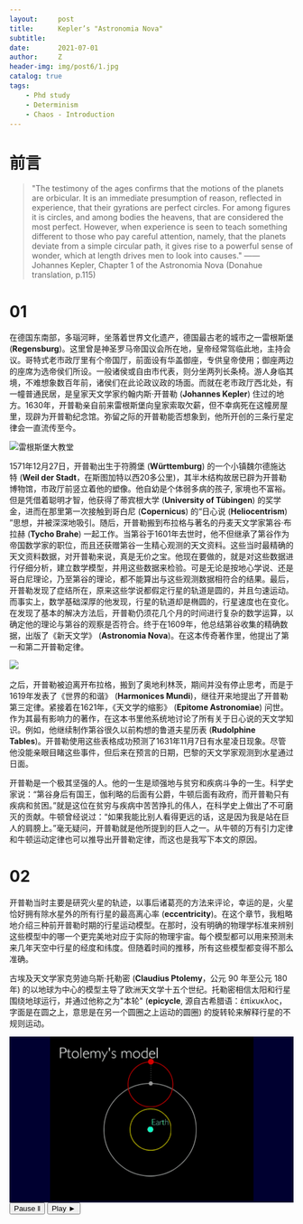 ```yaml
---
layout:     post
title:      Kepler’s "Astronomia Nova"
subtitle:   
date:       2021-07-01
author:     Z
header-img: img/post6/1.jpg
catalog: true
tags:
    - Phd study
    - Determinism
    - Chaos - Introduction
---
```


# 前言

>"The testimony of the ages confirms that the motions of the planets are orbicular. It is an immediate presumption of reason, reflected in experience, that their gyrations are perfect circles. For among figures it is circles, and among bodies the heavens, that are considered the most perfect. However, when experience is seen to teach something different to those who pay careful attention, namely, that the planets deviate from a simple circular path, it gives rise to a powerful sense of wonder, which at length drives men to look into causes."
                                                                                  ——Johannes Kepler, Chapter 1 of the Astronomia Nova (Donahue translation, p.115)

# 01

在德国东南部，多瑙河畔，坐落着世界文化遗产，德国最古老的城市之一雷根斯堡 (**Regensburg**)。这里曾是神圣罗马帝国议会所在地，皇帝经常驾临此地，主持会议。哥特式老市政厅里有个帝国厅，前面设有华盖御座，专供皇帝使用；御座两边的座席为选帝侯们所设。一般诸侯或自由市代表，则分坐两列长条椅。游人身临其境，不难想象数百年前，诸侯们在此论政议政的场面。而就在老市政厅西北处，有一幢普通民居，是皇家天文学家约翰内斯·开普勒 (**Johannes Kepler**) 住过的地方。1630年，开普勒亲自前来雷根斯堡向皇家索取欠薪，但不幸病死在这幢房屋里，现辟为开普勒纪念馆。弥留之际的开普勒能否想象到，他所开创的三条行星定律会一直流传至今。

![雷根斯堡大教堂](https://HistoireaParis.github.io/img/post6/2.jpg)

1571年12月27日，开普勒出生于符腾堡 (**Württemburg**) 的一个小镇魏尔德施达特 (**Weil der Stadt**，在斯图加特以西20多公里)，其半木结构故居已辟为开普勒博物馆，市政厅前竖立着他的塑像。他自幼是个体弱多病的孩子, 家境也不富裕。但是凭借着聪明才智，他获得了蒂宾根大学 (**University of Tübingen**) 的奖学金，进而在那里第一次接触到哥白尼 (**Copernicus**) 的“日心说 (**Heliocentrism**) ”思想，并被深深地吸引。随后，开普勒搬到布拉格与著名的丹麦天文学家第谷·布拉赫 (**Tycho Brahe**) 一起工作。当第谷于1601年去世时，他不但继承了第谷作为帝国数学家的职位，而且还获赠第谷一生精心观测的天文资料。这些当时最精确的天文资料数据，对开普勒来说，真是无价之宝。他现在要做的，就是对这些数据进行仔细分析，建立数学模型，并用这些数据来检验。可是无论是按地心学说、还是哥白尼理论，乃至第谷的理论，都不能算出与这些观测数据相符合的结果。最后，开普勒发现了症结所在，原来这些学说都假定行星的轨道是圆的，并且匀速运动。而事实上，数学基础深厚的他发现，行星的轨道却是椭圆的，行星速度也在变化。在发现了基本的解决方法后，开普勒仍须花几个月的时间进行复杂的数学运算，以确定他的理论与第谷的观察是否符合。终于在1609年，他总结第谷收集的精确数据，出版了《新天文学》 (**Astronomia Nova**)。在这本传奇著作里，他提出了第一和第二开普勒定律。

![](https://HistoireaParis.github.io/img/post6/3.jpg)

之后，开普勒被迫离开布拉格，搬到了奥地利林茨，期间并没有停止思考，而是于1619年发表了《世界的和谐》 (**Harmonices Mundi**)，继往开来地提出了开普勒第三定律。紧接着在1621年，《天文学的缩影》 (**Epitome Astronomiae**) 问世。作为其最有影响力的著作，在这本书里他系统地讨论了所有关于日心说的天文学知识。例如，他继续制作第谷很久以前构想的鲁道夫星历表 (**Rudolphine Tables**)。开普勒使用这些表格成功预测了1631年11月7日有水星凌日现象。尽管他没能亲眼目睹这些事件，但后来在预言的日期，巴黎的天文学家观测到水星通过日面。

开普勒是一个极其坚强的人。他的一生是顽强地与贫穷和疾病斗争的一生。科学史家说：“第谷身后有国王，伽利略的后面有公爵，牛顿后面有政府，而开普勒只有疾病和贫困。”就是这位在贫穷与疾病中苦苦挣扎的伟人，在科学史上做出了不可磨灭的贡献。牛顿曾经说过：“如果我能比别人看得更远的话，这是因为我是站在巨人的肩膀上。”毫无疑问，开普勒就是他所提到的巨人之一。从牛顿的万有引力定律和牛顿运动定律也可以推导出开普勒定律，而这也是我写下本文的原因。

# 02

开普勒当时主要是研究火星的轨迹，以事后诸葛亮的方法来评论，幸运的是，火星恰好拥有除水星外的所有行星的最高离心率 (**eccentricity**)。在这个章节，我粗略地介绍三种前开普勒时期的行星运动模型。在那时，没有明确的物理学标准来辨别这些模型中的哪一个更完美地对应于实际的物理宇宙。每个模型都可以用来预测未来几年天空中行星的经度和纬度。但随着时间的推移，所有这些模型都变得不那么准确。

古埃及天文学家克劳迪乌斯·托勒密 (**Claudius Ptolemy**，公元 90 年至公元 180 年) 的以地球为中心的模型主导了欧洲天文学十五个世纪。托勒密相信太阳和行星围绕地球运行，并通过他称之为"本轮" (**epicycle**, 源自古希腊语：ἐπίκυκλος，字面是在圆之上，意思是在另一个圆圈之上运动的圆圈) 的旋转轮来解释行星的不规则运动。

<center id="ptolemysModel" width="460" height="320" style="background-color:#000030;">                        
                        <img src="img/post6/4.gif" alt="Ptolemy's model of epicycles">
</center>
<div class="animationControls" id="ptolemyControls">
                        <button onclick="ptolemy.pause();">Pause ‖</button>
                        <button onclick="ptolemy.play();">Play ►</button>                        
</div>
